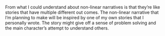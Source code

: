 From what I could understand about non-linear narratives is that they’re like stories that have multiple different out comes. The non-linear narrative that I’m planning to make will be inspired by one of my own stories that I personally wrote. The story might give off a sense of problem solving and the main character’s attempt to understand others.
